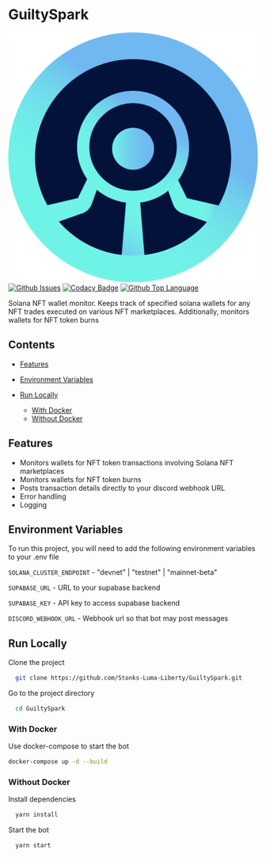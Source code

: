 # GuiltySpark

![Image](logo.png)
[![Github Issues](https://img.shields.io/github/issues/Stonks-Luma-Liberty/GuiltySpark?logo=github&style=for-the-badge)](https://github.com/Stonks-Luma-Liberty/GuiltySpark/issues)
[![Codacy Badge](https://img.shields.io/codacy/grade/8cd6dec921e64e1e938f66264610a0f9?logo=codacy&style=for-the-badge)](https://www.codacy.com/gh/Stonks-Luma-Liberty/GuiltySpark/dashboard?utm_source=github.com&utm_medium=referral&utm_content=Stonks-Luma-Liberty/GuiltySpark&utm_campaign=Badge_Grade)
[![Github Top Language](https://img.shields.io/github/languages/top/Stonks-Luma-Liberty/GuiltySpark?style=for-the-badge)](https://www.typescriptlang.org)

Solana NFT wallet monitor. Keeps track of specified solana wallets for any NFT trades executed on various NFT marketplaces. Additionally, monitors wallets for NFT token burns

## Contents

- [Features](#features)

- [Environment Variables](#environment-variables)

- [Run Locally](#run-locally)

  - [With Docker](#with-docker)
  - [Without Docker](#without-docker)

## Features

- Monitors wallets for NFT token transactions involving Solana NFT marketplaces
- Monitors wallets for NFT token burns
- Posts transaction details directly to your discord webhook URL
- Error handling
- Logging

## Environment Variables

To run this project, you will need to add the following environment variables to your .env file

`SOLANA_CLUSTER_ENDPOINT` - "devnet" | "testnet" | "mainnet-beta"

`SUPABASE_URL` - URL to your supabase backend

`SUPABASE_KEY` - API key to access supabase backend

`DISCORD_WEBHOOK_URL` - Webhook url so that bot may post messages

## Run Locally

Clone the project

```bash
  git clone https://github.com/Stonks-Luma-Liberty/GuiltySpark.git
```

Go to the project directory

```bash
  cd GuiltySpark
```

### With Docker

Use docker-compose to start the bot

```bash
docker-compose up -d --build
```

### Without Docker

Install dependencies

```bash
  yarn install
```

Start the bot

```bash
  yarn start
```
